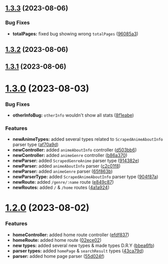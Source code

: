 ## [1.3.3](https://github.com/ghoshRitesh12/zoro.to-api/compare/v1.3.2...v1.3.3) (2023-08-06)


### Bug Fixes

* **totalPages:** fixed bug showing wrong `totalPages` ([96085a3](https://github.com/ghoshRitesh12/zoro.to-api/commit/96085a32b1aa8f882464da2a47218997b26b8145))



## [1.3.2](https://github.com/ghoshRitesh12/zoro.to-api/compare/v1.3.1...v1.3.2) (2023-08-06)



## [1.3.1](https://github.com/ghoshRitesh12/zoro.to-api/compare/v1.3.0...v1.3.1) (2023-08-06)



# [1.3.0](https://github.com/ghoshRitesh12/zoro.to-api/compare/v1.2.0...v1.3.0) (2023-08-03)


### Bug Fixes

* **otherInfoBug:** `otherInfo` wouldn't show all stats ([8f1eabe](https://github.com/ghoshRitesh12/zoro.to-api/commit/8f1eabe2d9162ade3adcd604417f4f2b8ce95265))


### Features

* **newAnimeTypes:** added several types related to `ScrapedAnimeAboutInfo` parser type ([af70a9d](https://github.com/ghoshRitesh12/zoro.to-api/commit/af70a9de1146b2c3bfdacd51f790f34f35b49877))
* **newController:** added `animeAboutInfo` controller ([d503bb6](https://github.com/ghoshRitesh12/zoro.to-api/commit/d503bb6c5c6c412deac29f55a0c734c68df29842))
* **newController:** added `animeGenre` controller ([b86a370](https://github.com/ghoshRitesh12/zoro.to-api/commit/b86a3703818f495c03bd714504c1056456c1e405))
* **newParser:** added  `ScrapedGenreAnime` parser type ([914382e](https://github.com/ghoshRitesh12/zoro.to-api/commit/914382ee516dc9c0d611b0dd280963229779df2c))
* **newParser:** added `animeAboutInfo` parser ([c2c01f8](https://github.com/ghoshRitesh12/zoro.to-api/commit/c2c01f88afa51e30bad465854bf773e7f98924cd))
* **newParser:** added `animeGenre` parser ([65f863b](https://github.com/ghoshRitesh12/zoro.to-api/commit/65f863b3c11c98b9f34bfdc57ba8e896110dcf22))
* **newParserType:** added `ScrapedAnimeAboutInfo` parser type ([904f87a](https://github.com/ghoshRitesh12/zoro.to-api/commit/904f87aa0fd81d18cb5835b1c0e2cea8ada2b19e))
* **newRoute:** added  `/genre/:name` route ([e849c87](https://github.com/ghoshRitesh12/zoro.to-api/commit/e849c870a0ad018f7fd10ba9835c0d98d7546fd2))
* **newRoutes:** added `/` & `/home` routes ([4a1a924](https://github.com/ghoshRitesh12/zoro.to-api/commit/4a1a9249b9aee0cc3446c9a1532eb74786220115))



# [1.2.0](https://github.com/ghoshRitesh12/zoro.to-api/compare/v1.1.2...v1.2.0) (2023-08-02)


### Features

* **homeController:** added home route controller ([efdf837](https://github.com/ghoshRitesh12/zoro.to-api/commit/efdf83716301ccb8896c59aff98ff97de2d15545))
* **homeRoute:** added home route ([02ece02](https://github.com/ghoshRitesh12/zoro.to-api/commit/02ece0298402a84b3b97f1320ad5d1a0afb67bba))
* **new types:** added several new types & made types D.R.Y ([bbea6fb](https://github.com/ghoshRitesh12/zoro.to-api/commit/bbea6fb626a0c04ee5d53064f50c5007b5cb898c))
* **parser types:** added `homePage` & `searchResult` types ([43ca79d](https://github.com/ghoshRitesh12/zoro.to-api/commit/43ca79d812a4a9fc6de28dc1cac4063eae36942e))
* **parser:** added home page parser ([55d024f](https://github.com/ghoshRitesh12/zoro.to-api/commit/55d024ff2d43c17942b47c0e86f215747fbdeebf))



